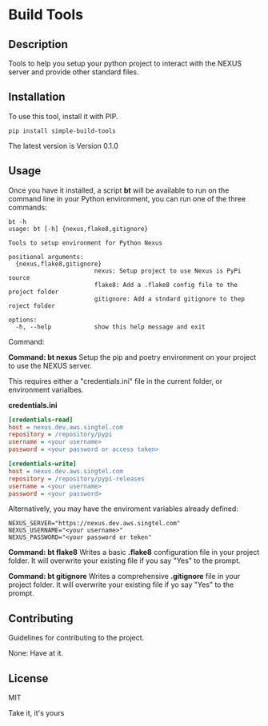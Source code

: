 # Build Tools

## Description
Tools to help you setup your python project to interact with the NEXUS server and
provide other standard files.

## Installation
To use this tool, install it with PIP.

```shell
pip install simple-build-tools
```

The latest version is Version 0.1.0

## Usage
Once you have it installed, a script **bt** will be available to run on the command line in your Python environment, you can run one of the three commands:

```shell
bt -h
usage: bt [-h] {nexus,flake8,gitignore}

Tools to setup environment for Python Nexus

positional arguments:
  {nexus,flake8,gitignore}
                        nexus: Setup project to use Nexus is PyPi source
                        flake8: Add a .flake8 config file to the project folder
                        gitignore: Add a stndard gitignore to thep roject folder

options:
  -h, --help            show this help message and exit
```

Command:

**Command: bt nexus**
Setup the pip and poetry environment on your project to use the NEXUS server.

This requires either a "credentials.ini" file in the current folder, or environment varialbes.

**credentials.ini**
```ini
[credentials-read]
host = nexus.dev.aws.singtel.com
repository = /repository/pypi
username = <your username>
password = <your password or access token>

[credentials-write]
host = nexus.dev.aws.singtel.com
repository = /repository/pypi-releases
username = <your username>
password = <your password>
```

Alternatively, you may have the enviroment variables already defined:

```shell
NEXUS_SERVER="https://nexus.dev.aws.singtel.com"
NEXUS_USERNAME="<your username>"
NEXUS_PASSWORD="<your password or teken"
```

**Command:  bt flake8**
Writes a basic **.flake8** configuration file in your project folder.  It will overwrite your existing file if you say "Yes" to the prompt.

**Command:  bt gitignore**
Writes a comprehensive **.gitignore** file in your project folder.  It will overwrite your existing file if yo say "Yes" to the prompt.

## Contributing
Guidelines for contributing to the project.

None:  Have at it.

## License
MIT

Take it, it's yours
